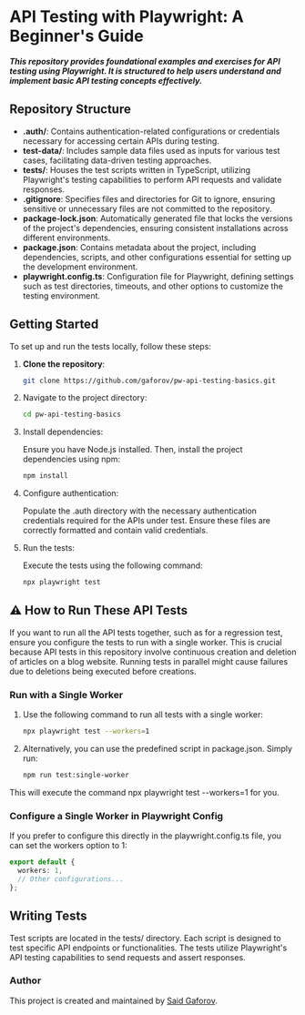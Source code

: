 # API Testing with Playwright: A Beginner's Guide

___This repository provides foundational examples and exercises for API testing using Playwright. It is structured to help users understand and implement basic API testing concepts effectively.___

## Repository Structure

- **.auth/**: Contains authentication-related configurations or credentials necessary for accessing certain APIs during testing.
- **test-data/**: Includes sample data files used as inputs for various test cases, facilitating data-driven testing approaches.
- **tests/**: Houses the test scripts written in TypeScript, utilizing Playwright's testing capabilities to perform API requests and validate responses.
- **.gitignore**: Specifies files and directories for Git to ignore, ensuring sensitive or unnecessary files are not committed to the repository.
- **package-lock.json**: Automatically generated file that locks the versions of the project's dependencies, ensuring consistent installations across different environments.
- **package.json**: Contains metadata about the project, including dependencies, scripts, and other configurations essential for setting up the development environment.
- **playwright.config.ts**: Configuration file for Playwright, defining settings such as test directories, timeouts, and other options to customize the testing environment.

## Getting Started

To set up and run the tests locally, follow these steps:

1. **Clone the repository**:

   ```bash
   git clone https://github.com/gaforov/pw-api-testing-basics.git
   ```

2. Navigate to the project directory:
    ```bash
    cd pw-api-testing-basics
    ```
3. Install dependencies:

    Ensure you have Node.js installed. Then, install the project dependencies using npm:
    ```bash
    npm install
    ```
4. Configure authentication:

    Populate the .auth directory with the necessary authentication credentials required for the APIs under test. Ensure these files are correctly formatted and contain valid credentials.

5. Run the tests:

    Execute the tests using the following command:

    ```bash
    npx playwright test
    ```

## **⚠️ How to Run These API Tests**

If you want to run all the API tests together, such as for a regression test, ensure you configure the tests to run with a single worker. This is crucial because API tests in this repository involve continuous creation and deletion of articles on a blog website. Running tests in parallel might cause failures due to deletions being executed before creations.

### Run with a Single Worker
1. Use the following command to run all tests with a single worker:
    ```bash
    npx playwright test --workers=1
    ```
2. Alternatively, you can use the predefined script in package.json. Simply run:
    ```bash
    npm run test:single-worker
    ```
This will execute the command npx playwright test --workers=1 for you.

### Configure a Single Worker in Playwright Config
If you prefer to configure this directly in the playwright.config.ts file, you can set the workers option to 1:

```typescript
export default {
  workers: 1,
  // Other configurations...
};
```

## Writing Tests
Test scripts are located in the tests/ directory. Each script is designed to test specific API endpoints or functionalities. The tests utilize Playwright's API testing capabilities to send requests and assert responses.

### Author

This project is created and maintained by [Said Gaforov](https://github.com/gaforov).

